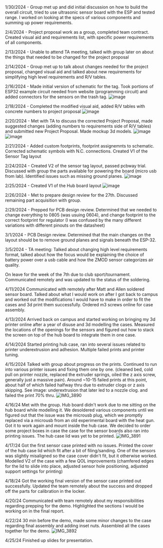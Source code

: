 1/30/2024 - Group met up and did initial discussion on how to build the overall circuit, tried to use ultrasonic sensor board with the ESP and tested range. I worked on looking at the specs of various components and summing up power requirements.

2/4/2024 - Project proposal work as a group, completed team contract. Created visual aid and requirements list, with specific power requirements of all components.

2/13/2024 - Unable to attend TA meeting, talked with group later on about the things that needed to be changed for the project proposal

2/14/2024 - Group met up to talk about changes needed for the project proposal, changed visual aid and talked about new requirements for simplifying high level requirements and R/V tables.


2/16/2024 - Made initial version of schematic for the tag. Took portions of ESP32 example circuit needed from website (programming circuit) and added connectors for the sensors on the trash tag.
![image](https://github.com/matthewrylander/ECE445WasteBinMonitor/assets/22122062/0bf9d769-cccb-4bf1-ab21-02c8764a10e8)


2/18/2024 - Completed the modified visual aid, added R/V tables with concrete numbers to project proposal
![image](https://github.com/matthewrylander/ECE445WasteBinMonitor/assets/22122062/4ef5606d-85eb-4073-9aa0-2b2af9b847fc)

2/20/2024 - Met with TA to discuss the corrected Project Proposal, made suggested changes (adding numbers to requirements side of R/V tables) and submitted new Project Proposal. Made mockup 3d models.
![image](https://github.com/matthewrylander/ECE445WasteBinMonitor/assets/22122062/3a42c7f1-aaee-4cec-ad21-26760dfd77d9)
![image](https://github.com/matthewrylander/ECE445WasteBinMonitor/assets/22122062/c6235dc3-b4c5-4625-82f2-63877547e434)


2/21/2024 - Added custom footprints, footprint assignemnts to schematic. Corrected schematic symbols with N.C. connections. Created V1 of the Sensor Tag layout

2/24/2024 - Created V2 of the sensor tag layout, passed pcbway trial. Discussed with group the parts available for powering the board (micro usb from lab). Identified issues such as missing ground planes.
![image](https://github.com/matthewrylander/ECE445WasteBinMonitor/assets/22122062/11d0162b-a267-4b12-babe-2509f69b5fc1)

2/25/2024 - Created V1 of the Hub board layout
![image](https://github.com/matthewrylander/ECE445WasteBinMonitor/assets/22122062/27baf644-486e-4084-a685-228c6527ef88)


2/26/2024 - Met to prepare design review for the 27th. Discussed remaining part acquisition with group.

2/29/2024 - Prepped for PCB design review. Determined that we needed to change everything to 0805 (was usuing 0604), and change footprint to the correct footprint for regulator (I was confused by the many different variations with different pinouts on the datasheet)

3/1/2024 - PCB Design review. Determined that the main changes on the layout should be to remove ground planes and signals beneath the ESP-32. 

3/5/2024 - TA meeting: Talked about changing high level requirements format, talked about how the focus would be explaining the choice of battery power over a usb cable and how the ZMOD sensor categorizes air quality.

On leave for the week of the 7th due to club sport/tournament. Communicated remotely and was updated to the status of the soldering.

4/11/2024
Communicated with remotely after Matt and Allen soldered sensor board. Talked about what I would work on after I got back to campus and worked out the modifications I would have to make in order to fit the cases and 3d print them successfully. Ordered m3 screws online for case assembly.

4/13/2024
Arrived back on campus and started working on bringing my 3d printer online after a year of disuse and 3d modelling the cases. Measured the locations of the openings for the sensors and figured out how to stack the screen on top of the hub board to integrate them in one case.

4/14/2024 
Started printing hub case, ran into several issues related to printer underextrusion and adhesion. Multiple failed prints and printer tuning.

4/15/2024 
Talked with group about progress on the prints. Continued to run into various printer issues and fixing them one by one. (cleaned bed, cold pull on printer nozzle, replaced the extruder springs, oiled the z axis screw, generally just a massive pain). Around ~10-15 failed prints at this point, about half of which failed halfway thru due to extruder clogs or z axis skipping. See image: underextrusion that later led to a nozzle clog. and failed the print 70% thru.
![IMG_3890](https://github.com/matthewrylander/ECE445WasteBinMonitor/assets/22122062/371ca050-84e7-4acc-b67a-73c2123208e3)


4/16/24
Met with the group. Hub board didn't work due to me sitting on the hub board while modelling it. We desoldered various components until we figured out that the issue was the microusb plug, which we promptly replaced via a microusb from an old experimental board with the heat gun. Got it to work again and mount inside the hub case. We decided to order some project boxes in case the case for the sensor boards also ran into printing issues. The hub case lid was yet to be printed.
![IMG_3891](https://github.com/matthewrylander/ECE445WasteBinMonitor/assets/22122062/27d997fa-91c3-4433-8d3c-114559739b82)


4/17/24
Got the first sensor case printed with no issues. Printed the cover of the hub case lid which fit after a bit of filing/sanding. One of the sensors was slightly misaligned so the case cover didn't fit, but it otherwise worked. Modelled V2 of the case with a few QOL improvements (chamfered edges for the lid to slide into place, adjusted sensor hole positioning, adjusted support settings for printing)

4/18/24 
Got the working final version of the sensor case printed out successfully. Updated the team remotely about the success and dropped off the parts for calibration in the locker.

4/20/24
Communicated with team remotely about my responsibilities regarding prepping for the demo. Highlighted the sections I would be working on in the final report.

4/22/24
30 min before the demo, made some minor changes to the case regarding final assembly and adding inset nuts. Assembled all the cases together for the demo.
![IMG_3892](https://github.com/matthewrylander/ECE445WasteBinMonitor/assets/22122062/02451e4c-60c6-4b92-9845-a520458637ab)


4/25/24
Finished up slides for presentation.
